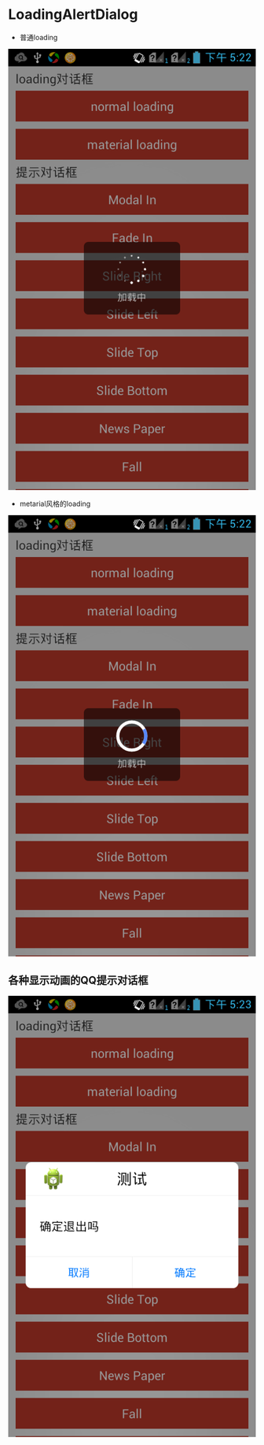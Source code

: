 # LoadingAlertDialog
- 普通loading
<img src="screenshots/1.png">

- metarial风格的loading
<img src="screenshots/2.png">

## 各种显示动画的QQ提示对话框
<img src="screenshots/3.png">
